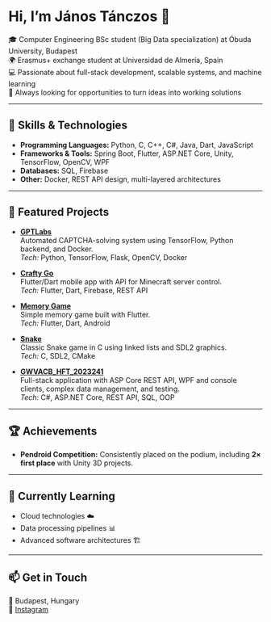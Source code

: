 # Hi, I’m János Tánczos 👋  

🎓 Computer Engineering BSc student (Big Data specialization) at Óbuda University, Budapest  
🌍 Erasmus+ exchange student at Universidad de Almería, Spain  
💻 Passionate about full-stack development, scalable systems, and machine learning  
🚀 Always looking for opportunities to turn ideas into working solutions  

---

## 🔧 Skills & Technologies  
- **Programming Languages:** Python, C, C++, C#, Java, Dart, JavaScript  
- **Frameworks & Tools:** Spring Boot, Flutter, ASP.NET Core, Unity, TensorFlow, OpenCV, WPF  
- **Databases:** SQL, Firebase  
- **Other:** Docker, REST API design, multi-layered architectures  

---

## 📂 Featured Projects  

- **[GPTLabs](https://github.com/LetsUpdate/GPTLabs)**  
  Automated CAPTCHA-solving system using TensorFlow, Python backend, and Docker.  
  *Tech:* Python, TensorFlow, Flask, OpenCV, Docker  

- **[Crafty Go](https://github.com/LetsUpdate/Crafty_Go)**  
  Flutter/Dart mobile app with API for Minecraft server control.  
  *Tech:* Flutter, Dart, Firebase, REST API  

- **[Memory Game](https://github.com/LetsUpdate/MemoryGame)**  
  Simple memory game built with Flutter.  
  *Tech:* Flutter, Dart, Android  

- **[Snake](https://github.com/LetsUpdate/Snake)**  
  Classic Snake game in C using linked lists and SDL2 graphics.  
  *Tech:* C, SDL2, CMake  

- **[GWVACB_HFT_2023241](https://github.com/LetsUpdate/GWVACB_HFT_2023241)**  
  Full-stack application with ASP Core REST API, WPF and console clients, complex data management, and testing.  
  *Tech:* C#, ASP.NET Core, REST API, SQL, OOP  

---

## 🏆 Achievements  
- **Pendroid Competition:** Consistently placed on the podium, including **2× first place** with Unity 3D projects.  

---

## 🌱 Currently Learning  
- Cloud technologies ☁️  
- Data processing pipelines 📊  
- Advanced software architectures 🏗️  

---

## 📫 Get in Touch  
📍 Budapest, Hungary  
📸 [Instagram](https://www.instagram.com/t__janii/)
